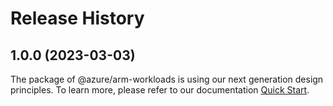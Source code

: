 # Release History
    
## 1.0.0 (2023-03-03)

The package of @azure/arm-workloads is using our next generation design principles. To learn more, please refer to our documentation [Quick Start](https://aka.ms/js-track2-quickstart).
